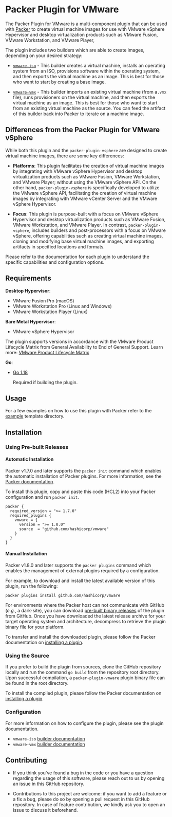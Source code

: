 # Packer Plugin for VMware

The Packer Plugin for VMware is a multi-component plugin that can be used with [Packer][packer] to
create virtual machine images for use with VMware vSphere Hypervisor and desktop virtualization
products such as VMware Fusion, VMware Workstation, and VMware Player,

The plugin includes two builders which are able to create images, depending on your desired
strategy:

- [`vmware-iso`][docs-vmware-iso] - This builder creates a virtual machine, installs an operating
  system from an ISO, provisions software within the operating system, and then exports the virtual
  machine as an image. This is best for those who want to start by creating a base image.

- [`vmware-vmx`][docs-vmware-vmx] - This builder imports an existing virtual machine (from a`.vmx`
  file), runs provisioners on the virtual machine, and then exports the virtual machine as an image.
  This is best for those who want to start from an existing virtual machine as the source. You can
  feed the artifact of this builder back into Packer to iterate on a machine image.

## Differences from the Packer Plugin for VMware vSphere

While both this plugin and the `packer-plugin-vsphere` are designed to create virtual machine images,
there are some key differences:

- **Platforms**: This plugin facilitates the creation of virtual machine images by integrating with
  VMware vSphere Hypervisor and desktop virtualization products such as VMware Fusion, VMware
  Workstation, and VMware Player; without using the VMware vSphere API. On the other hand,
  `packer-plugin-vsphere` is specifically developed to utilize the VMware vSphere API, facilitating
  the creation of virtual machine images by integrating with VMware vCenter Server and the VMware
  vSphere Hypervisor.

- **Focus**: This plugin is purpose-built with a focus on VMware vSphere Hypervisor and desktop
  virtualization products such as VMware Fusion, VMware Workstation, and VMware Player. In contrast,
  `packer-plugin-vsphere`, includes builders and post-processors with a focus on VMware vSphere,
  offering capabilities such as creating virtual machine images, cloning and modifying base virtual
  machine images, and exporting artifacts in specified locations and formats.

Please refer to the documentation for each plugin to understand the specific capabilities and
configuration options.

## Requirements

**Desktop Hypervisor**:

- VMware Fusion Pro (macOS)
- VMware Workstation Pro (Linux and Windows)
- VMware Workstation Player (Linux)

**Bare Metal Hypervisor**:

- VMware vSphere Hypervisor

The plugin supports versions in accordance with the VMware Product Lifecycle Matrix from General
Availability to End of General Support. Learn more:
[VMware Product Lifecycle Matrix][vmware-product-lifecycle-matrix]

**Go**:

- [Go 1.18][golang-install]

    Required if building the plugin.

## Usage

For a few examples on how to use this plugin with Packer refer to the [example](example/) template
directory.

## Installation

### Using Pre-built Releases

#### Automatic Installation

Packer v1.7.0 and later supports the `packer init` command which enables the automatic installation
of Packer plugins. For more information, see the [Packer documentation][docs-packer-init].

To install this plugin, copy and paste this code (HCL2) into your Packer configuration and run
`packer init`.

```hcl
packer {
  required_version = ">= 1.7.0"
  required_plugins {
    vmware = {
      version = ">= 1.0.0"
      source  = "github.com/hashicorp/vmware"
    }
  }
}
```

#### Manual Installation

Packer v1.8.0 and later supports the `packer plugins` command which enables the management of
external plugins required by a configuration.

For example, to download and install the latest available version of this plugin, run the following:

```console
packer plugins install github.com/hashicorp/vmware
```

For environments where the Packer host can not communicate with GitHub (_e.g._, a dark-site), you
can download [pre-built binary releases][releases-vmware-plugin] of the plugin from GitHub. Once you
have downloaded the latest release archive for your target operating system and architecture,
decompress to retrieve the plugin binary file for your platform.

To transfer and install the downloaded plugin, please follow the Packer documentation on
[installing a plugin][docs-packer-plugin-install].

### Using the Source

If you prefer to build the plugin from sources, clone the GitHub repository locally and run the
command `go build` from the repository root directory. Upon successful compilation, a
`packer-plugin-vmware` plugin binary file can be found in the root directory.

To install the compiled plugin, please follow the Packer documentation on
[installing a plugin][docs-packer-plugin-install].

### Configuration

For more information on how to configure the plugin, please see the plugin documentation.

- `vmware-iso` [builder documentation][docs-vmware-iso]
- `vmware-vmx` [builder documentation][docs-vmware-vmx]

## Contributing

- If you think you've found a bug in the code or you have a question regarding the usage of this
  software, please reach out to us by opening an issue in this GitHub repository.

- Contributions to this project are welcome: if you want to add a feature or a fix a bug, please do
  so by opening a pull request in this GitHub repository. In case of feature contribution, we kindly
  ask you to open an issue to discuss it beforehand.

[docs-packer-init]: https://developer.hashicorp.com/packer/docs/commands/init
[docs-packer-plugin-install]: https://developer.hashicorp.com/packer/docs/plugins/install-plugins
[docs-vmware-iso]: https://developer.hashicorp.com/packer/plugins/builders/vmware/iso
[docs-vmware-vmx]: https://developer.hashicorp.com/packer/plugins/builders/vmware/vmx
[golang-install]: https://golang.org/doc/install
[packer]: https://www.packer.io
[releases-vmware-plugin]: https://github.com/hashicorp/packer-plugin-vmware/releases
[vmware-product-lifecycle-matrix]: https://lifecycle.vmware.com
